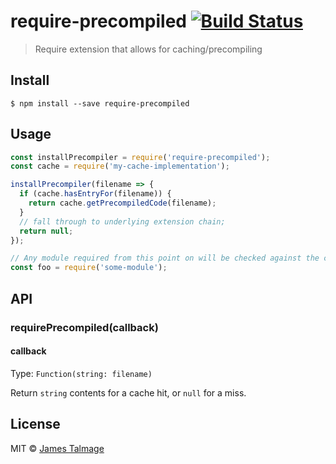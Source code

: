 # require-precompiled [![Build Status](https://travis-ci.org/jamestalmage/require-precompiled.svg?branch=master)](https://travis-ci.org/jamestalmage/require-precompiled)

> Require extension that allows for caching/precompiling 


## Install

```
$ npm install --save require-precompiled
```


## Usage

```js
const installPrecompiler = require('require-precompiled');
const cache = require('my-cache-implementation');

installPrecompiler(filename => {
  if (cache.hasEntryFor(filename)) {
    return cache.getPrecompiledCode(filename);
  }
  // fall through to underlying extension chain;
  return null;
});

// Any module required from this point on will be checked against the cache.
const foo = require('some-module');
```


## API

### requirePrecompiled(callback)

#### callback

Type: `Function(string: filename)`

Return `string` contents for a cache hit, or `null` for a miss.


## License

MIT © [James Talmage](http://github.com/jamestalmage)
